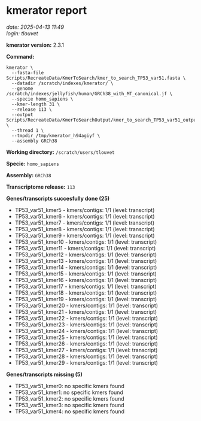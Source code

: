 # kmerator report
*date: 2025-04-13 11:49*  
*login: tlouvet*

**kmerator version:** 2.3.1

**Command:**

```
kmerator \
  --fasta-file Scripts/RecreateData/KmerToSearch/kmer_to_search_TP53_var51.fasta \
  --datadir /scratch/indexes/kmerator/ \
  --genome /scratch/indexes/jellyfish/human/GRCh38_with_MT_canonical.jf \
  --specie homo_sapiens \
  --kmer-length 31 \
  --release 113 \
  --output Scripts/RecreateData/KmerToSearchOutput/kmer_to_search_TP53_var51_output \
  --thread 1 \
  --tmpdir /tmp/kmerator_h94agiyf \
  --assembly GRCh38
```

**Working directory:** `/scratch/users/tlouvet`

**Specie:** `homo_sapiens`

**Assembly:** `GRCh38`

**Transcriptome release:** `113`

**Genes/transcripts succesfully done (25)**

- TP53_var51_kmer5 - kmers/contigs: 1/1 (level: transcript)
- TP53_var51_kmer6 - kmers/contigs: 1/1 (level: transcript)
- TP53_var51_kmer7 - kmers/contigs: 1/1 (level: transcript)
- TP53_var51_kmer8 - kmers/contigs: 1/1 (level: transcript)
- TP53_var51_kmer9 - kmers/contigs: 1/1 (level: transcript)
- TP53_var51_kmer10 - kmers/contigs: 1/1 (level: transcript)
- TP53_var51_kmer11 - kmers/contigs: 1/1 (level: transcript)
- TP53_var51_kmer12 - kmers/contigs: 1/1 (level: transcript)
- TP53_var51_kmer13 - kmers/contigs: 1/1 (level: transcript)
- TP53_var51_kmer14 - kmers/contigs: 1/1 (level: transcript)
- TP53_var51_kmer15 - kmers/contigs: 1/1 (level: transcript)
- TP53_var51_kmer16 - kmers/contigs: 1/1 (level: transcript)
- TP53_var51_kmer17 - kmers/contigs: 1/1 (level: transcript)
- TP53_var51_kmer18 - kmers/contigs: 1/1 (level: transcript)
- TP53_var51_kmer19 - kmers/contigs: 1/1 (level: transcript)
- TP53_var51_kmer20 - kmers/contigs: 1/1 (level: transcript)
- TP53_var51_kmer21 - kmers/contigs: 1/1 (level: transcript)
- TP53_var51_kmer22 - kmers/contigs: 1/1 (level: transcript)
- TP53_var51_kmer23 - kmers/contigs: 1/1 (level: transcript)
- TP53_var51_kmer24 - kmers/contigs: 1/1 (level: transcript)
- TP53_var51_kmer25 - kmers/contigs: 1/1 (level: transcript)
- TP53_var51_kmer26 - kmers/contigs: 1/1 (level: transcript)
- TP53_var51_kmer27 - kmers/contigs: 1/1 (level: transcript)
- TP53_var51_kmer28 - kmers/contigs: 1/1 (level: transcript)
- TP53_var51_kmer29 - kmers/contigs: 1/1 (level: transcript)


**Genes/transcripts missing (5)**

- TP53_var51_kmer0: no specific kmers found
- TP53_var51_kmer1: no specific kmers found
- TP53_var51_kmer2: no specific kmers found
- TP53_var51_kmer3: no specific kmers found
- TP53_var51_kmer4: no specific kmers found
